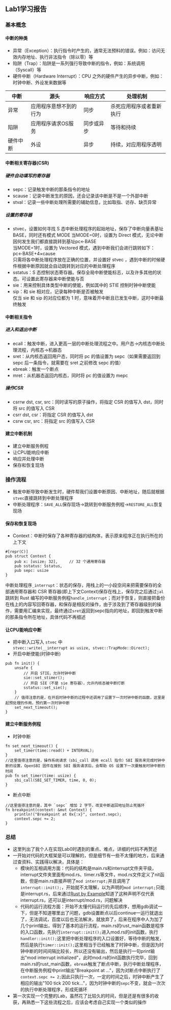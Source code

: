 ## Lab1学习报告

### 基本概念

#### 中断的种类
* 异常（Exception）：执行指令时产生的，通常无法预料的错误。例如：访问无效内存地址、执行非法指令（除以零）等
* 陷阱（Trap）：陷阱是一系列强行导致中断的指令，例如：系统调用（Syscall）等
* 硬件中断（Hardware Interrupt）：CPU 之外的硬件产生的异步中断，例如：时钟中断、外设发来数据等

|中断                 |源头                  |响应方式              |处理机制             |
|---------------------|---------------------|---------------------|---------------------|
|异常                 |应用程序意想不到的行为 |同步                  |杀死应用程序或者重新执行 |
|陷阱                 |应用程序请求OS服务     |同步或异步            |等待和持续          |
|硬件中断             | 外设                 |异步                  |持续，对应用程序透明 |

#### 中断相关寄存器(CSR)

##### 硬件自动填写的寄存器
* sepc：记录触发中断的那条指令的地址
* scause：记录中断发生的原因，还会记录该中断是不是一个外部中断
* stval：记录一些中断处理所需要的辅助信息，比如取指、访存、缺页异常
#####  设置的寄存器
* stvec，设置如何寻找 S 态中断处理程序的起始地址，保存了中断向量表基址 BASE，同时还有模式 MODE
当MODE=0时，设置为 Direct 模式，无论中断因何发生我们都直接跳转到基址pc←BASE   
当MODE=1时，设置为 Vectored 模式，遇到中断我们会进行跳转如下：pc←BASE+4×cause   
只需将各中断处理程序放在正确的位置，并设置好 stvec ，遇到中断的时候硬件根据中断原因就会自动跳转到对应的中断处理程序
* sstatus：S 态控制状态寄存器。保存全局中断使能标志，以及许多其他的状态。可设置此寄存器来中断使能与否
* sie：用来控制具体类型中断的使能，例如其中的 STIE 控制时钟中断使能   
* sip：和 sie 相对应，记录每种中断是否被触发   
仅当 sie 和 sip 的对应位都为 1 时，意味着开中断且已发生中断，这时中断最终触发

#### 中断相关指令

##### 进入和退出中断
* ecall：触发中断，进入更高一层的中断处理流程之中。用户态->内核态中断处理流程，内核态->机器态
* sret：从内核态返回用户态，同时将 pc 的值设置为 sepc（如果需要返回到 sepc 后一条指令，就需要在 sret 之前修改 sepc 的值）
* ebreak：触发一个断点
* mret：从机器态返回内核态，同时将 pc 的值设置为 mepc
##### 操作CSR
* csrrw dst, csr, src：同时读写的原子操作，将指定 CSR 的值写入 dst，同时将 src 的值写入 CSR
* csrr dst, csr：将指定 CSR 的值写入 dst
* csrw csr, src：将指定 src 的值写入 CSR


#### 建立中断机制
* 建立中断服务例程
* 让CPU能响应中断
* 响应并处理中断
* 保存和恢复现场

### 操作流程
    
* 触发中断导致中断发生时，硬件帮我们设置中断原因、中断地址，随后就根据 `stvec`直接跳转到中断处理程序
* 中断处理程序：`SAVE_ALL`保存现场->跳转到中断服务例程->`RESTORE_ALL`恢复现场 

#### 保存和恢复现场
* Context：中断时保存了各种寄存器的结构体，表示原来程序正在执行所在的上下文
```
#[repr(C)]
pub struct Context {
    pub x: [usize; 32],     // 32 个通用寄存器
    pub sstatus: Sstatus,
    pub sepc: usize
}
```
中断处理程序`_interrupt`：状态的保存，用栈上的一小段空间来把需要保存的全部通用寄存器和 CSR 寄存器(即上下文Context)保存在栈上，保存完之后通过`jal`跳转到 Rust 编写的中断服务例程`handle_interrupt`；而对于恢复，则直接把备份在栈上的内容写回寄存器，和保存是相反的操作，由于涉及到了寄存器级别的操作，需要用汇编来实现，最终通过`sret`返回到sepc指向的地址，即回到触发中断的那条指令所在地址，具体代码不再细述

#### 让CPU能响应中断
* 把中断入口写入 `stvec` 中  
`stvec::write(__interrupt as usize, stvec::TrapMode::Direct);`
* 开启中断使能(时钟中断)
```
pub fn init() {
    unsafe {
        // 开启 STIE，允许时钟中断
        sie::set_stimer(); 
        // 开启 SIE（不是 sie 寄存器），允许内核态被中断打断
        sstatus::set_sie();
    }
    // 值得注意的是，在开启时钟中断的过程中还调用了设置下一次时钟中断的函数，这里是起预处理的作用，预约第一次时钟中断
    set_next_timeout();
}
```
#### 建立中断服务例程
* 时钟中断
```
fn set_next_timeout() {
    set_timer(time::read() + INTERVAL);
}
//这里值得注意的是，操作系统请求（sbi_call 调用 ecall 指令）SBI 服务来完成时钟中断的设置，OpenSBI 固件在接到 SBI 服务请求后，会帮助 OS 设置下一次要触发时钟中断的时间
pub fn set_timer(time: usize) {
    sbi_call(SBI_SET_TIMER, time, 0, 0);
}
```
* 断点中断
```
//这里值得注意的是，其中 `sepc` 增加 2 字节，改变中断返回地址防止死循环
fn breakpoint(context: &mut Context) {
    println!("Breakpoint at 0x{:x}", context.sepc);
    context.sepc += 2;
}
```
### 总结

* 这里列出了我个人在实现Lab0时遇到的重点、难点，详细的代码不再赘述
* 一开始对代码的大框架是可以理解的，但是细节有一些不太懂的地方，后来通过查资料、实践得以解决，具体是：
  * 模块的互相调用方面：代码的结构是main.rs和interrupt文件夹平级，interrupt文件夹里面有mod.rs、timer.rs等文件，mod.rs文件定义了nit函数，但是main.rs直接声明了`mod interrupt;`并且调用了`interrupt::init();`，开始就不太理解，以为声明的`mod interrupt;`只能是interrupt.rs，后来通过[Rust by Example](https://doc.rust-lang.org/rust-by-example/mod/split.html)知道了这种声明不仅代表interrupt.rs，还可以是interrupt/mod.rs，问题解决
  * 代码的运行流程方面：开始不太懂代码运行的先后顺序，想用gdb调试一下，但是不知道哪里出了问题，gdb设置断点以后continue一运行就退出了，无法调试，百度以后也无法解决，就放弃了，后来在程序中人为加了几个print输出，得到了基本的运行流程，main.rs的rust_main函数是程序的入口函数，先执行`interrupt::init();`进入mod.rs的init函数，执行`handler::init();`这里把中断处理程序的入口设置好，等待中断的触发，然后是执行`timer::init();`这里相当于已经触发了时钟中断，但是因为时钟中断的时间间隔比较长，所以还没有输出，然后是执行一句print输出"mod interrupt initialized"，此时mod.rs的init函数执行完毕，回到main.rs的rust_main函数，`ebreak`触发了断点中断，执行中断处理程序，在中断服务例程中print输出"Breakpoint at ..."，因为对断点中断执行了`context.sepc += 2;`因此只执行一次，一定的时间之后，时钟中断产生了相应的输出"100 tick 200 tick..."，因为时钟中断的`sepc`不变，就会一次次的执行中断处理程序，形成死循环
* 第一次实现一个完整的Lab，虽然花了比较久的时间，但是还是有很多的收获，再熟悉一下这些流程之后，应该会考虑自己实现一个类似的操作 
